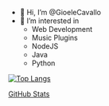 - 👋 Hi, I’m @GioeleCavallo
- 👀 I’m interested in 
  * Web Development
  * Music Plugins
  * NodeJS
  * Java
  * Python
<!---
GioeleCavallo/GioeleCavallo is a ✨ special ✨ repository because its `README.md` (this file) appears on your GitHub profile.
You can click the Preview link to take a look at your changes.
--->
[![Top Langs](https://github-readme-stats.vercel.app/api/top-langs/?username=gioelecavallo&layout=compact)](https://github.com/anuraghazra/github-readme-stats)

[GitHub Stats](https://github-readme-stats.vercel.app/api?username=gioelecavallo&theme=tokyonight&hide_border=true&border_radius=25&count_private=true&include_all_commits=true&show_icons=true&custom_title=My%20Activity)
